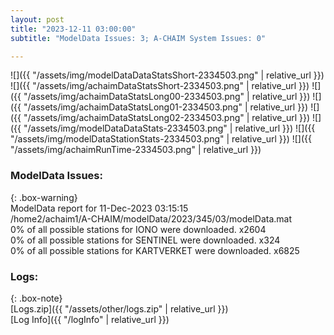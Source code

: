 ```yaml
---
layout: post
title: "2023-12-11 03:00:00"
subtitle: "ModelData Issues: 3; A-CHAIM System Issues: 0"

---
```


![]({{ "/assets/img/modelDataDataStatsShort-2334503.png" | relative_url }})
![]({{ "/assets/img/achaimDataStatsShort-2334503.png" | relative_url }})
![]({{ "/assets/img/achaimDataStatsLong00-2334503.png" | relative_url }})
![]({{ "/assets/img/achaimDataStatsLong01-2334503.png" | relative_url }})
![]({{ "/assets/img/achaimDataStatsLong02-2334503.png" | relative_url }})
![]({{ "/assets/img/modelDataDataStats-2334503.png" | relative_url }})
![]({{ "/assets/img/modelDataStationStats-2334503.png" | relative_url }})
![]({{ "/assets/img/achaimRunTime-2334503.png" | relative_url }})


### ModelData Issues:  
  
{: .box-warning}  
 ModelData report for 11-Dec-2023 03:15:15   
 /home2/achaim1/A-CHAIM/modelData/2023/345/03/modelData.mat   
 0% of all possible stations for IONO were downloaded. x2604   
 0% of all possible stations for SENTINEL were downloaded. x324   
 0% of all possible stations for KARTVERKET were downloaded. x6825   
  


### Logs:  
  
{: .box-note}  
[Logs.zip]({{ "/assets/other/logs.zip" | relative_url }})  
[Log Info]({{ "/logInfo" | relative_url }})  
